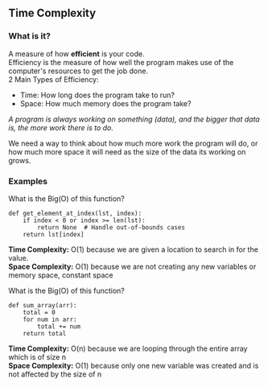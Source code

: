 ## Time Complexity

### What is it?
A measure of how **efficient** is your code. <br>
Efficiency is the measure of how well the program makes use of the computer's resources to get the job done. <br>
2 Main Types of Efficiency:<br>
- Time: How long does the program take to run?
- Space: How much memory does the program take?

*A program is always working on something (data), and the bigger that data is, the more work there is to do.*

We need a way to think about how much more work the program will do, or how much more space it will need as the size of the data its working on grows.

### Examples
What is the Big(O) of this function? 

``` 
def get_element_at_index(lst, index):
    if index < 0 or index >= len(lst):
        return None  # Handle out-of-bounds cases
    return lst[index]
```
**Time Complexity:** O(1) because we are given a location to search in for the value. <br>
**Space Complexity:** O(1) because we are not creating any new variables or memory space, constant space

What is the Big(O) of this function?

```
def sum_array(arr):
    total = 0
    for num in arr:
        total += num
    return total
```
**Time Complexity:** O(n) because we are looping through the entire array which is of size n  <br>
**Space Complexity:** O(1) because only one new variable was created and is not affected by the size of n